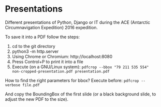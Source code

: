 # Presentations
Different presentations of Python, Django or IT during the ACE (Antarctic Circumnavigation Expedition) 2016 expedition.

To save it into a PDF follow the steps:
1. cd to the git directory
2. python3 -m http.server
3. Using Chrome or Chromium: http://localhost:8080
4. Press Control+P to print it into a file
5. Execute (on a GNU/Linux system): `pdfcrop --bbox "79 211 535 554" non-cropped-presentation.pdf presentation.pdf`

How to find the right parameters for bbox? Execute before:
`pdfcrop --verbose file.pdf`

And copy the BoundingBox of the first slide (or a black background slide, to adjust the new PDF to the size).
